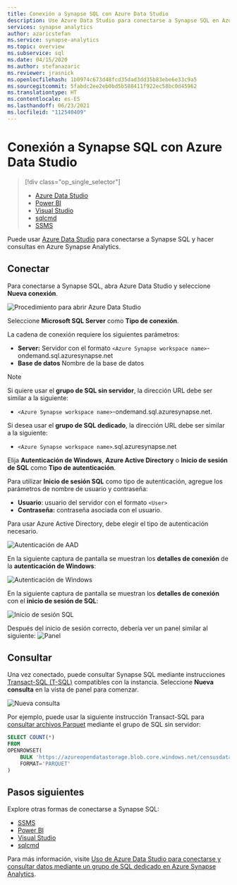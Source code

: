 ```yaml
---
title: Conexión a Synapse SQL con Azure Data Studio
description: Use Azure Data Studio para conectarse a Synapse SQL en Azure Synapse Analytics y realizar consultas ahí.
services: synapse analytics
author: azaricstefan
ms.service: synapse-analytics
ms.topic: overview
ms.subservice: sql
ms.date: 04/15/2020
ms.author: stefanazaric
ms.reviewer: jrasnick
ms.openlocfilehash: 1b0974c673d48fcd35dad3dd35b83ebe6e33c9a5
ms.sourcegitcommit: 5fabdc2ee2eb0bd5b588411f922ec58bc0d45962
ms.translationtype: HT
ms.contentlocale: es-ES
ms.lasthandoff: 06/23/2021
ms.locfileid: "112540409"
---
```

# <a name="connect-to-synapse-sql-with-azure-data-studio"></a>Conexión a Synapse SQL con Azure Data Studio

> [!div class="op_single_selector"]
>
> * [Azure Data Studio](get-started-azure-data-studio.md)
> * [Power BI](get-started-power-bi-professional.md)
> * [Visual Studio](../sql/get-started-visual-studio.md)
> * [sqlcmd](get-started-connect-sqlcmd.md)
> * [SSMS](get-started-ssms.md)

Puede usar [Azure Data Studio](/sql/azure-data-studio/download-azure-data-studio?view=azure-sqldw-latest&preserve-view=true) para conectarse a Synapse SQL y hacer consultas en Azure Synapse Analytics. 

## <a name="connect"></a>Conectar

Para conectarse a Synapse SQL, abra Azure Data Studio y seleccione **Nueva conexión**.

![Procedimiento para abrir Azure Data Studio](./media/get-started-azure-data-studio/1-start.png)

Seleccione **Microsoft SQL Server** como **Tipo de conexión**.

La cadena de conexión requiere los siguientes parámetros:

* **Server:** Servidor con el formato `<Azure Synapse workspace name>`-ondemand.sql.azuresynapse.net
* **Base de datos** Nombre de la base de datos

> [!NOTE]
> Si quiere usar el **grupo de SQL sin servidor**, la dirección URL debe ser similar a la siguiente:
>
> - `<Azure Synapse workspace name>`-ondemand.sql.azuresynapse.net.
>
> Si desea usar el **grupo de SQL dedicado**, la dirección URL debe ser similar a la siguiente:
>
> - `<Azure Synapse workspace name>`.sql.azuresynapse.net

Elija **Autenticación de Windows**, **Azure Active Directory** o **Inicio de sesión de SQL** como **Tipo de autenticación**.

Para utilizar **Inicio de sesión SQL** como tipo de autenticación, agregue los parámetros de nombre de usuario y contraseña:

* **Usuario**: usuario del servidor con el formato `<User>`
* **Contraseña:** contraseña asociada con el usuario.

Para usar Azure Active Directory, debe elegir el tipo de autenticación necesario.

![Autenticación de AAD](./media/get-started-azure-data-studio/3-aad-auth.png)

En la siguiente captura de pantalla se muestran los **detalles de conexión** de la **autenticación de Windows**:

![Autenticación de Windows](./media/get-started-azure-data-studio/3-windows-auth.png)

En la siguiente captura de pantalla se muestran los **detalles de conexión** con el **inicio de sesión de SQL**:

![Inicio de sesión SQL](./media/get-started-azure-data-studio/2-database-details.png)

Después del inicio de sesión correcto, debería ver un panel similar al siguiente: ![Panel](./media/get-started-azure-data-studio/4-dashboard.png)

## <a name="query"></a>Consultar

Una vez conectado, puede consultar Synapse SQL mediante instrucciones [Transact-SQL (T-SQL)](/sql/t-sql/language-reference?view=azure-sqldw-latest&preserve-view=true) compatibles con la instancia. Seleccione **Nueva consulta** en la vista de panel para comenzar.

![Nueva consulta](./media/get-started-azure-data-studio/5-new-query.png)

Por ejemplo, puede usar la siguiente instrucción Transact-SQL para [consultar archivos Parquet](query-parquet-files.md) mediante el grupo de SQL sin servidor:

```sql
SELECT COUNT(*)
FROM  
OPENROWSET(
    BULK 'https://azureopendatastorage.blob.core.windows.net/censusdatacontainer/release/us_population_county/year=20*/*.parquet',
    FORMAT='PARQUET'
)
```
## <a name="next-steps"></a>Pasos siguientes 
Explore otras formas de conectarse a Synapse SQL: 

- [SSMS](get-started-ssms.md)
- [Power BI](get-started-power-bi-professional.md)
- [Visual Studio](..//sql/get-started-visual-studio.md)
- [sqlcmd](get-started-connect-sqlcmd.md)

Para más información, visite [Uso de Azure Data Studio para conectarse y consultar datos mediante un grupo de SQL dedicado en Azure Synapse Analytics](/sql/azure-data-studio/quickstart-sql-dw).
